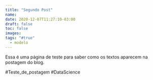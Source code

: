 ```yaml
---
title: "Segundo Post"
name: 
date: 2020-12-07T11:27:10-03:00
draft: false
toc: false
images:
tags: "#true"
  - modelo
---
```


Essa é uma página de teste para saber como os textos aparecem na postagem do blog.

#Teste_de_postagem
#DataScience
